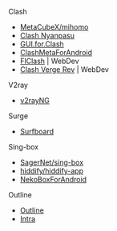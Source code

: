 
Clash
- [MetaCubeX/mihomo](https://github.com/MetaCubeX/mihomo)
- [Clash Nyanpasu](https://nyanpasu.elaina.moe/)
- [GUI.for.Clash](https://github.com/GUI-for-Cores/GUI.for.Clash)
- [ClashMetaForAndroid](https://github.com/MetaCubeX/ClashMetaForAndroid)
- [FlClash](https://github.com/chen08209/FlClash) | WebDev
- [Clash Verge Rev](https://github.com/clash-verge-rev/clash-verge-rev) | WebDev

V2ray
- [v2rayNG](https://github.com/2dust/v2rayNG)

Surge
- [Surfboard](https://getsurfboard.com/)

Sing-box
- [SagerNet/sing-box](https://github.com/SagerNet/sing-box)
- [hiddify/hiddify-app](https://github.com/hiddify/hiddify-app)
- [NekoBoxForAndroid](https://github.com/MatsuriDayo/NekoBoxForAndroid)

Outline
- [Outline](https://getoutline.org/)
- [Intra](https://github.com/Jigsaw-Code/Intra)